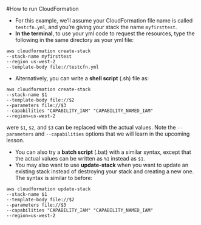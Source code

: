 #How to run CloudFormation
* For this example, we’ll assume your CloudFormation file name is called ```testcfn.yml```, and you’re giving your stack the name ```myfirsttest```.
* **In the terminal**, to use your yml code to request the resources, type the following in the same directory as your yml file:

```
aws cloudformation create-stack 
--stack-name myfirsttest 
--region us-west-2 
--template-body file://testcfn.yml
```
* Alternatively, you can write a **shell script** (.sh) file as:

```
aws cloudformation create-stack 
--stack-name $1 
--template-body file://$2  
--parameters file://$3 
--capabilities "CAPABILITY_IAM" "CAPABILITY_NAMED_IAM" 
--region=us-west-2
```
were ```$1```, ```$2```, and ```$3``` can be replaced with the actual values. Note the ```--parameters``` and ```--capabilities``` options that we will learn in the upcoming lesson.
* You can also try a **batch script** (.bat) with a similar syntax, except that the actual values can be written as ```%1``` instead as ```$1```.
* You may also want to use **update-stack** when you want to update an existing stack instead of destroying your stack and creating a new one. The syntax is similar to before:
```
aws cloudformation update-stack 
--stack-name $1 
--template-body file://$2  
--parameters file://$3 
--capabilities "CAPABILITY_IAM" "CAPABILITY_NAMED_IAM" 
--region=us-west-2
```